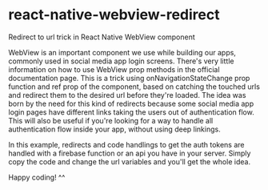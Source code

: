 # react-native-webview-redirect
Redirect to url trick in React Native WebView component

WebView is an important component we use while building our apps, commonly used in social media app login screens. There's very little information on how to use WebView prop methods in the official documentation page. This is a trick using onNavigationStateChange prop function and ref prop of the component, based on catching the touched urls and redirect them to the desired url before they're loaded. The idea was born by the need for this kind of redirects because some social media app login pages have different links taking the users out of authentication flow. This will also be useful if you're looking for a way to handle all authentication flow inside your app, without using deep linkings.

In this example, redirects and code handlings to get the auth tokens are handled with a firebase function or an api you have in your server. Simply copy the code and change the url variables and you'll get the whole idea.

Happy coding! ^^
